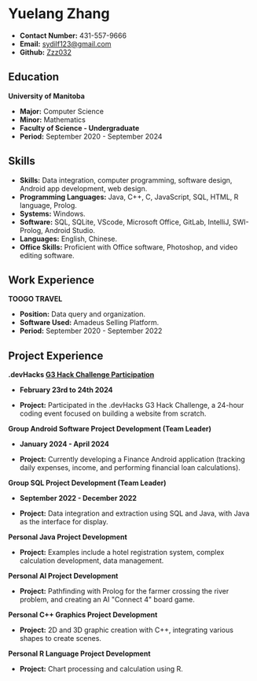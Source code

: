 # Yuelang Zhang

- **Contact Number:** 431-557-9666
- **Email:** sydilf123@gmail.com
- **Github:** [Zzz032](https://github.com/Zzz032)

## Education

**University of Manitoba**

- **Major:** Computer Science
- **Minor:** Mathematics
- **Faculty of Science - Undergraduate**
- **Period:** September 2020 - September 2024

## Skills

- **Skills:** Data integration, computer programming, software design, Android app development, web design.
- **Programming Languages:** Java, C++, C, JavaScript, SQL, HTML, R language, Prolog.
- **Systems:** Windows.
- **Software:** SQL, SQLite, VScode, Microsoft Office, GitLab, IntelliJ, SWI-Prolog, Android Studio.
- **Languages:** English, Chinese.
- **Office Skills:** Proficient with Office software, Photoshop, and video editing software.

## Work Experience

**TOOGO TRAVEL**

- **Position:** Data query and organization.
- **Software Used:** Amadeus Selling Platform.
- **Period:** September 2020 - September 2022

## Project Experience

**.devHacks [G3 Hack Challenge Participation](https://github.com/devhacks-2024/I-O-Tech-Repository?tab=readme-ov-file)**

- **February 23rd to 24th 2024**

- **Project:** Participated in the .devHacks G3 Hack Challenge, a 24-hour coding event focused on building a website from scratch.

**Group Android Software Project Development (Team Leader)**

- **January 2024 - April 2024**

- **Project:** Currently developing a Finance Android application (tracking daily expenses, income, and performing financial loan calculations).

**Group SQL Project Development (Team Leader)**

- **September 2022 - December 2022**

- **Project:** Data integration and extraction using SQL and Java, with Java as the interface for display.

**Personal Java Project Development**

- **Project:** Examples include a hotel registration system, complex calculation development, data management.

**Personal AI Project Development**

- **Project:** Pathfinding with Prolog for the farmer crossing the river problem, and creating an AI "Connect 4" board game.

**Personal C++ Graphics Project Development**

- **Project:** 2D and 3D graphic creation with C++, integrating various shapes to create scenes.

**Personal R Language Project Development**

- **Project:** Chart processing and calculation using R.


